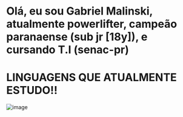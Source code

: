 # Olá, eu sou Gabriel Malinski, atualmente powerlifter, campeão paranaense (sub jr [18y]), e cursando T.I (senac-pr)
</div>

<h1>LINGUAGENS QUE ATUALMENTE ESTUDO!!</h1>

![image](https://github.com/user-attachments/assets/4525d3cd-58bd-4ed0-92fb-869bdc7190ef)
